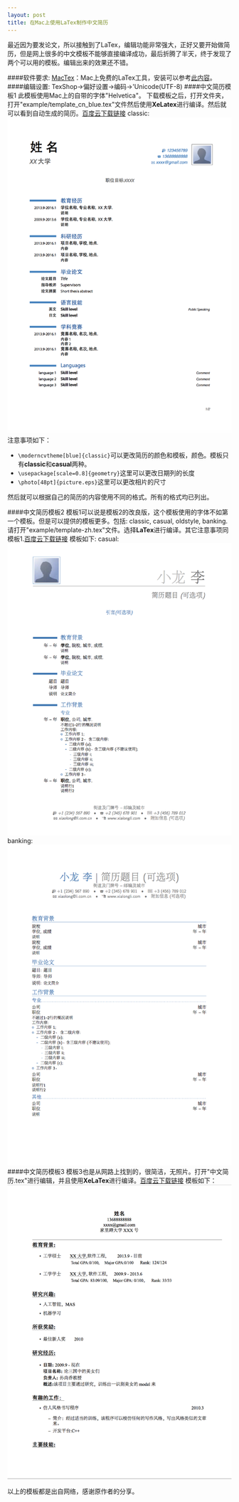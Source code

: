 ```yaml
---
layout: post
title: 在Mac上使用LaTex制作中文简历
---
```

最近因为要发论文，所以接触到了LaTex，编辑功能非常强大，正好又要开始做简历，但是网上很多的中文模板不能够直接编译成功，最后折腾了半天，终于发现了两个可以用的模板。编辑出来的效果还不错。

####软件要求:
[MacTex](https://tug.org/mactex/)：Mac上免费的LaTex工具，安装可以参考[此内容](http://homepage.ntu.edu.tw/~ntut019/cwtex/cwmac-install.pdf)。
####编辑设置: 
TexShop->偏好设置->编码->'Unicode(UTF-8)
####中文简历模板1
此模板使用Mac上的自带的字体"Helvetica"。 下载模板之后，打开文件夹，打开"example/template\_cn\_blue.tex"文件然后使用**XeLatex**进行编译。然后就可以看到自动生成的简历。[百度云下载链接](http://pan.baidu.com/s/1qWMdTUW)
classic:
![resume1_classic](https://github.com/niuworld/niuworld.github.io/blob/master/_pic/resume1_classic.png?raw=true)
注意事项如下：

+ ```\moderncvtheme[blue]{classic}```可以更改简历的颜色和模板，颜色。模板只有**classic**和**casual**两种。
+ ```\usepackage[scale=0.8]{geometry}```这里可以更改日期列的长度
+ ```\photo[48pt]{picture.eps}```这里可以更改相片的尺寸

然后就可以根据自己的简历的内容使用不同的格式。所有的格式均已列出。

####中文简历模板2
模板1可以说是模板2的改良版，这个模板使用的字体不如第一个模板。但是可以提供的模板更多。包括: classic, casual, oldstyle, banking.请打开"example/template-zh.tex"文件。选择**LaTex**进行编译。其它注意事项同模板1.[百度云下载链接](http://pan.baidu.com/s/1i3JAxTF)
模板如下:
casual:
![](https://github.com/niuworld/niuworld.github.io/blob/master/_pic/resume2_casual.png?raw=true)
banking:
![](https://github.com/niuworld/niuworld.github.io/blob/master/_pic/resume2_banking.png?raw=true)
####中文简历模板3
模板3也是从网路上找到的，很简洁，无照片。打开"中文简历.tex"进行编辑，并且使用**XeLaTex**进行编译。[百度云下载链接](http://pan.baidu.com/s/1gdxtMa3)
模板如下：
![](https://github.com/niuworld/niuworld.github.io/blob/master/_pic/resume3.png?raw=true)
                                  
 以上的模板都是出自网络，感谢原作者的分享。